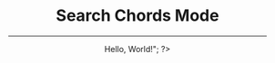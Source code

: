 <html lang="ja">
  <head>
    <meta charset="UTF-8">
  </head>
  <body>
    <div align="center">
      <h1>Search Chords Mode</h1>
      <hr size="2" width="90%" align="center" color="blue">
        <?php
            echo "<h2>Hello, World!</h2>";
        ?>
    </div>
  </body>
</html>
